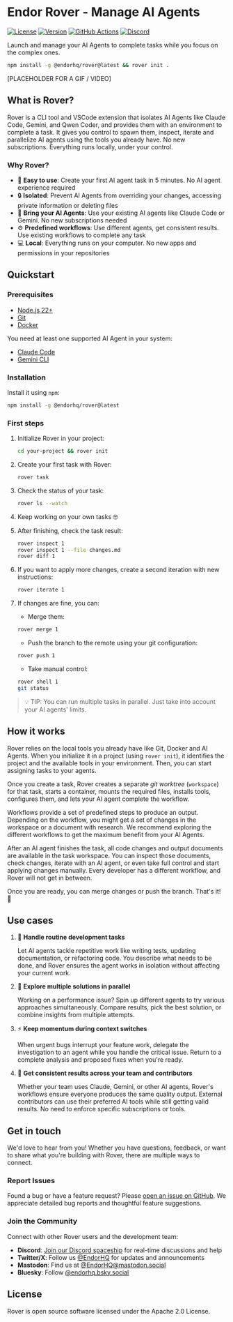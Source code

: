 # Endor Rover - Manage AI Agents

[![License](https://img.shields.io/badge/License-Apache%202.0-blue.svg)](https://opensource.org/licenses/Apache-2.0)
[![Version](https://img.shields.io/npm/v/@endorhq/rover.svg)](https://www.npmjs.com/package/@endorhq/rover)
[![GitHub Actions](https://img.shields.io/github/actions/workflow/status/endorhq/rover/ci.yml?branch=main)](https://github.com/endorhq/rover/actions)
[![Discord](https://img.shields.io/discord/1404714845995139192?color=7289da&label=Discord&logo=discord&logoColor=white)](https://discord.gg/EndorHQ)

Launch and manage your AI Agents to complete tasks while you focus on the complex ones.

```sh
npm install -g @endorhq/rover@latest && rover init .
```

[PLACEHOLDER FOR A GIF / VIDEO]

## What is Rover?

Rover is a CLI tool and VSCode extension that isolates AI Agents like Claude Code, Gemini, and Qwen Coder, and provides them with an environment to complete a task. It gives you control to spawn them, inspect, iterate and parallelize AI agents using the tools you already have. No new subscriptions. Everything runs locally, under your control. 

### Why Rover?

* 🚀 **Easy to use**: Create your first AI agent task in 5 minutes. No AI agent experience required
* 🔒 **Isolated**: Prevent AI Agents from overriding your changes, accessing private information or deleting files
* 🤖 **Bring your AI Agents**: Use your existing AI agents like Claude Code or Gemini. No new subscriptions needed
* ⚙️ **Predefined workflows**: Use different agents, get consistent results. Use existing workflows to complete any task
* 💻 **Local**: Everything runs on your computer. No new apps and permissions in your repositories

## Quickstart

### Prerequisites

* [Node.js 22+](https://nodejs.org/en/download)
* [Git](https://git-scm.com/downloads)
* [Docker](https://docs.docker.com/engine/install/)

You need at least one supported AI Agent in your system:

* [Claude Code](https://docs.anthropic.com/en/docs/claude-code/setup)
* [Gemini CLI](https://github.com/google-gemini/gemini-cli?tab=readme-ov-file#-installation)

### Installation

Install it using `npm`:

```sh
npm install -g @endorhq/rover@latest
```

### First steps

1. Initialize Rover in your project:

    ```sh
    cd your-project && rover init
    ```

2. Create your first task with Rover:

    ```sh
    rover task
    ```

3. Check the status of your task:

    ```sh
    rover ls --watch
    ```

4. Keep working on your own tasks 🤓

5. After finishing, check the task result:

    ```sh
    rover inspect 1
    rover inspect 1 --file changes.md
    rover diff 1
    ```

6. If you want to apply more changes, create a second iteration with new instructions:

    ```sh
    rover iterate 1
    ```

7. If changes are fine, you can:

    - Merge them:

    ```sh
    rover merge 1
    ```

    - Push the branch to the remote using your git configuration:

    ```sh
    rover push 1
    ```

    - Take manual control:

    ```sh
    rover shell 1
    git status
    ```

> 💡 TIP: You can run multiple tasks in parallel. Just take into account your AI agents' limits.

## How it works

Rover relies on the local tools you already have like Git, Docker and AI Agents. When you initialize it in a project (using `rover init`), it identifies the project and the available tools in your environment. Then, you can start assigning tasks to your agents. 

Once you create a task, Rover creates a separate _git worktree_ (`workspace`) for that task, starts a container, mounts the required files, installs tools, configures them, and lets your AI agent complete the workflow.

Workflows provide a set of predefined steps to produce an output. Depending on the workflow, you might get a set of changes in the workspace or a document with research. We recommend exploring the different workflows to get the maximum benefit from your AI Agents.

After an AI agent finishes the task, all code changes and output documents are available in the task workspace. You can inspect those documents, check changes, iterate with an AI agent, or even take full control and start applying changes manually. Every developer has a different workflow, and Rover will not get in between. 

Once you are ready, you can merge changes or push the branch. That's it! 🚀 

## Use cases

1. 🔄 **Handle routine development tasks**

    Let AI agents tackle repetitive work like writing tests, updating documentation, or refactoring code. You describe what needs to be done, and Rover ensures the agent works in isolation without affecting your current work.

2. 🔀 **Explore multiple solutions in parallel**

    Working on a performance issue? Spin up different agents to try various approaches simultaneously. Compare results, pick the best solution, or combine insights from multiple attempts.

3. ⚡ **Keep momentum during context switches**

    When urgent bugs interrupt your feature work, delegate the investigation to an agent while you handle the critical issue. Return to a complete analysis and proposed fixes when you're ready.

4. 🤝 **Get consistent results across your team and contributors**

    Whether your team uses Claude, Gemini, or other AI agents, Rover's workflows ensure everyone produces the same quality output. External contributors can use their preferred AI tools while still getting valid results. No need to enforce specific subscriptions or tools.

## Get in touch

We'd love to hear from you! Whether you have questions, feedback, or want to share what you're building with Rover, there are multiple ways to connect.

### Report Issues

Found a bug or have a feature request? Please [open an issue on GitHub](https://github.com/endorhq/rover/issues). We appreciate detailed bug reports and thoughtful feature suggestions.

### Join the Community

Connect with other Rover users and the development team:

- **Discord**: [Join our Discord spaceship](https://discord.gg/EndorHQ) for real-time discussions and help
- **Twitter/X**: Follow us [@EndorHQ](https://twitter.com/EndorHQ) for updates and announcements
- **Mastodon**: Find us at [@EndorHQ@mastodon.social](https://mastodon.social/@EndorHQ)
- **Bluesky**: Follow [@endorhq.bsky.social](https://bsky.app/profile/endorhq.bsky.social)

## License

Rover is open source software licensed under the Apache 2.0 License.
